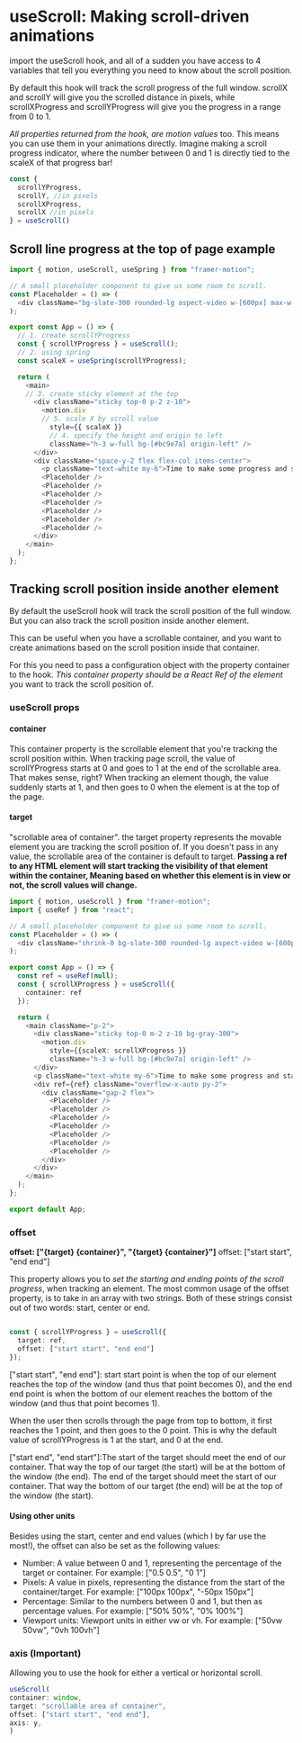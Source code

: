 # useScroll: Making scroll-driven animations

import the useScroll hook, and all of a sudden you have access to 4 variables that tell you everything you need to know about the scroll position.

By default this hook will track the scroll progress of the full window. scrollX and scrollY will give you the scrolled distance in pixels, while scrollXProgress and scrollYProgress will give you the progress in a range from 0 to 1.

_All properties returned from the hook, are motion values_ too. This means you can use them in your animations directly. Imagine making a scroll progress indicator, where the number between 0 and 1 is directly tied to the scaleX of that progress bar!

```typescript
const {
  scrollYProgress,
  scrollY, //in pixels
  scrollXProgress,
  scrollX //in pixels
} = useScroll()

```

## Scroll line progress at the top of page example

```typescript
import { motion, useScroll, useSpring } from "framer-motion";

// A small placeholder component to give us some room to scroll.
const Placeholder = () => (
  <div className="bg-slate-300 rounded-lg aspect-video w-[600px] max-w-[80%] opacity-30" />
);

export const App = () => {
  // 1. create scrollYProgress
  const { scrollYProgress } = useScroll();
  // 2. using spring
  const scaleX = useSpring(scrollYProgress);

  return (
    <main>
    // 3. create sticky element at the top
      <div className="sticky top-0 p-2 z-10">
        <motion.div
        // 5. scale X by scroll value
          style={{ scaleX }}
          // 4. specify the height and origin to left
          className="h-3 w-full bg-[#bc9e7a] origin-left" />
      </div>
      <div className="space-y-2 flex flex-col items-center">
        <p className="text-white my-6">Time to make some progress and start scrolling... 😉</p>
        <Placeholder />
        <Placeholder />
        <Placeholder />
        <Placeholder />
        <Placeholder />
        <Placeholder />
        <Placeholder />
      </div>
    </main>
  );
};

```

## Tracking scroll position inside another element

By default the useScroll hook will track the scroll position of the full window. But you can also track the scroll position inside another element.

This can be useful when you have a scrollable container, and you want to create animations based on the scroll position inside that container.

For this you need to pass a configuration object with the property container to the hook. _This container property should be a React Ref of the element_ you want to track the scroll position of.

### useScroll props
  
#### container 

This container property is the scrollable element that you're tracking the scroll position within. 
When tracking page scroll, the value of scrollYProgress starts at 0 and goes to 1 at the end of the scrollable area. That makes sense, right? When tracking an element though, the value suddenly starts at 1, and then goes to 0 when the element is at the top of the page. 

#### target

"scrollable area of container". the target property represents the movable element you are tracking the scroll position of. If you doesn't pass in any value, the scrollable area of the container is default to target. __Passing a ref to any HTML element will start tracking the visibility of that element within the container, Meaning based on whether this element is in view or not, the scroll values will change.__  

```typescript
import { motion, useScroll } from "framer-motion";
import { useRef } from "react";

// A small placeholder component to give us some room to scroll.
const Placeholder = () => (
  <div className="shrink-0 bg-slate-300 rounded-lg aspect-video w-[600px] max-w-[80%] opacity-30" />
);

export const App = () => {
  const ref = useRef(null);
  const { scrollXProgress } = useScroll({
    container: ref
  });

  return (
    <main className="p-2">
      <div className="sticky top-0 m-2 z-10 bg-gray-300">
        <motion.div
          style={{scaleX: scrollXProgress }}
          className="h-3 w-full bg-[#bc9e7a] origin-left" />
      </div>
      <p className="text-white my-6">Time to make some progress and start scrolling... 😉</p>
      <div ref={ref} className="overflow-x-auto py-2">
        <div className="gap-2 flex">
          <Placeholder />
          <Placeholder />
          <Placeholder />
          <Placeholder />
          <Placeholder />
          <Placeholder />
          <Placeholder />
        </div>
      </div>
    </main>
  );
};

export default App;
```

### offset

__offset: ["{target} {container}", "{target} {container}"]__
 offset: ["start start", "end end"]

This property allows you to _set the starting and ending points of the scroll progress_, when tracking an element.
The most common usage of the offset property, is to take in an array with two strings. Both of these strings consist out of two words: start, center or end.

```typescript

const { scrollYProgress } = useScroll({
  target: ref,
  offset: ["start start", "end end"]
});

```

["start start", "end end"]: start start point is when the top of our element reaches the top of the window (and thus that point becomes 0), and the end end point is when the bottom of our element reaches the bottom of the window (and thus that point becomes 1).

When the user then scrolls through the page from top to bottom, it first reaches the 1 point, and then goes to the 0 point. This is why the default value of scrollYProgress is 1 at the start, and 0 at the end.

["start end", "end start"]:The start of the target should meet the end of our container. That way the top of our target (the start) will be at the bottom of the window (the end).
The end of the target should meet the start of our container. That way the bottom of our target (the end) will be at the top of the window (the start).

#### Using other units

Besides using the start, center and end values (which I by far use the most!), the offset can also be set as the following values:

- Number: A value between 0 and 1, representing the percentage of the target or container. For example: ["0.5 0.5", "0 1"]
- Pixels: A value in pixels, representing the distance from the start of the container/target. For example: ["100px 100px", "-50px 150px"]
- Percentage: Similar to the numbers between 0 and 1, but then as percentage values. For example: ["50% 50%", "0% 100%"]
- Viewport units: Viewport units in either vw or vh. For example: ["50vw 50vw", "0vh 100vh"]

### axis (Important)

Allowing you to use the hook for either a vertical or horizontal scroll.

```typescript
useScroll(
container: window,
target: "scrollable area of container",
offset: ["start start", "end end"],
axis: y,
)
```